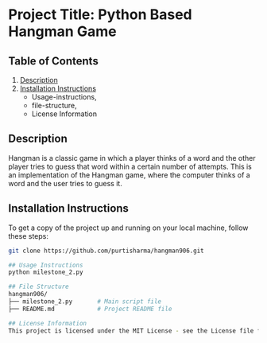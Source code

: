 # Project Title: Python Based Hangman Game

## Table of Contents
1. [Description](#description)
2. [Installation Instructions](#installation-instructions)
   - Usage-instructions,
   - file-structure,
   - License Information

## Description
Hangman is a classic game in which a player thinks of a word and the other player tries to guess that word within a certain number of attempts. This is an implementation of the Hangman game, where the computer thinks of a word and the user tries to guess it.

## Installation Instructions
To get a copy of the project up and running on your local machine, follow these steps:
```bash
git clone https://github.com/purtisharma/hangman906.git

## Usage Instructions
python milestone_2.py

## File Structure
hangman906/
├── milestone_2.py       # Main script file
├── README.md            # Project README file

## License Information
This project is licensed under the MIT License - see the License file for details. )
